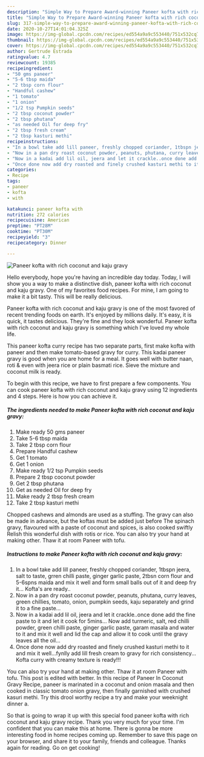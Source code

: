 ```yaml
---
description: "Simple Way to Prepare Award-winning Paneer kofta with rich coconut and kaju gravy"
title: "Simple Way to Prepare Award-winning Paneer kofta with rich coconut and kaju gravy"
slug: 317-simple-way-to-prepare-award-winning-paneer-kofta-with-rich-coconut-and-kaju-gravy
date: 2020-10-27T14:01:04.325Z
image: https://img-global.cpcdn.com/recipes/ed554a9a9c553440/751x532cq70/paneer-kofta-with-rich-coconut-and-kaju-gravy-recipe-main-photo.jpg
thumbnail: https://img-global.cpcdn.com/recipes/ed554a9a9c553440/751x532cq70/paneer-kofta-with-rich-coconut-and-kaju-gravy-recipe-main-photo.jpg
cover: https://img-global.cpcdn.com/recipes/ed554a9a9c553440/751x532cq70/paneer-kofta-with-rich-coconut-and-kaju-gravy-recipe-main-photo.jpg
author: Gertrude Estrada
ratingvalue: 4.7
reviewcount: 19385
recipeingredient:
- "50 gms paneer"
- "5-6 tbsp maida"
- "2 tbsp corn flour"
- "Handful cashew"
- "1 tomato"
- "1 onion"
- "1/2 tsp Pumpkin seeds"
- "2 tbsp coconut powder"
- "2 tbsp phutana"
- "as needed Oil for deep fry"
- "2 tbsp fresh cream"
- "2 tbsp kasturi methi"
recipeinstructions:
- "In a bowl take add lill paneer, freshly chopped coriander, 1tbspn jeera, salt to taste, grren chilli paste, ginger garlic paste, 2tbsn corn flour and 5-6spns maida and mix it well and form small balls out of it and deep fry it... Kofta&#39;s are ready.."
- "Now in a pan dry roast coconut powder, peanuts, phutana, curry leaves, green chillies, tomato, onion, pumpkin seeds, kaju separately and grind it to a fine paste..."
- "Now in a kadai add lil oil, jeera and let it crackle..once done add the fine paste to it and let it cook for 5mins... Now add turmeric, salt, red chilli powder, green chilli paste, ginger garlic paste, garam masala and water to it and mix it well and lid the cap and allow it to cook until the gravy leaves all the oil..."
- "Once done now add dry roasted and finely crushed kasturi methi to it and mix it well...fynlly add lill fresh cream to gravy for rich consistency... Kofta curry with creamy texture is ready!!!"
categories:
- Recipe
tags:
- paneer
- kofta
- with

katakunci: paneer kofta with 
nutrition: 272 calories
recipecuisine: American
preptime: "PT28M"
cooktime: "PT30M"
recipeyield: "3"
recipecategory: Dinner

---
```



![Paneer kofta with rich coconut and kaju gravy](https://img-global.cpcdn.com/recipes/ed554a9a9c553440/751x532cq70/paneer-kofta-with-rich-coconut-and-kaju-gravy-recipe-main-photo.jpg)

Hello everybody, hope you're having an incredible day today. Today, I will show you a way to make a distinctive dish, paneer kofta with rich coconut and kaju gravy. One of my favorites food recipes. For mine, I am going to make it a bit tasty. This will be really delicious.

Paneer kofta with rich coconut and kaju gravy is one of the most favored of recent trending foods on earth. It's enjoyed by millions daily. It's easy, it is quick, it tastes delicious. They're fine and they look wonderful. Paneer kofta with rich coconut and kaju gravy is something which I've loved my whole life.

This paneer kofta curry recipe has two separate parts, first make kofta with paneer and then make tomato-based gravy for curry. This kadai paneer gravy is good when you are home for a meal. It goes well with butter naan, roti &amp; even with jeera rice or plain basmati rice. Sieve the mixture and coconut milk is ready.


To begin with this recipe, we have to first prepare a few components. You can cook paneer kofta with rich coconut and kaju gravy using 12 ingredients and 4 steps. Here is how you can achieve it.

<!--inarticleads1-->

##### The ingredients needed to make Paneer kofta with rich coconut and kaju gravy:

1. Make ready 50 gms paneer
1. Take 5-6 tbsp maida
1. Take 2 tbsp corn flour
1. Prepare Handful cashew
1. Get 1 tomato
1. Get 1 onion
1. Make ready 1/2 tsp Pumpkin seeds
1. Prepare 2 tbsp coconut powder
1. Get 2 tbsp phutana
1. Get as needed Oil for deep fry
1. Make ready 2 tbsp fresh cream
1. Take 2 tbsp kasturi methi


Chopped cashews and almonds are used as a stuffing. The gravy can also be made in advance, but the koftas must be added just before The spinach gravy, flavoured with a paste of coconut and spices, is also cooked swiftly Relish this wonderful dish with rotis or rice. You can also try your hand at making other. Thaw it at room Paneer with tofu. 

<!--inarticleads2-->

##### Instructions to make Paneer kofta with rich coconut and kaju gravy:

1. In a bowl take add lill paneer, freshly chopped coriander, 1tbspn jeera, salt to taste, grren chilli paste, ginger garlic paste, 2tbsn corn flour and 5-6spns maida and mix it well and form small balls out of it and deep fry it... Kofta&#39;s are ready..
1. Now in a pan dry roast coconut powder, peanuts, phutana, curry leaves, green chillies, tomato, onion, pumpkin seeds, kaju separately and grind it to a fine paste...
1. Now in a kadai add lil oil, jeera and let it crackle..once done add the fine paste to it and let it cook for 5mins... Now add turmeric, salt, red chilli powder, green chilli paste, ginger garlic paste, garam masala and water to it and mix it well and lid the cap and allow it to cook until the gravy leaves all the oil...
1. Once done now add dry roasted and finely crushed kasturi methi to it and mix it well...fynlly add lill fresh cream to gravy for rich consistency... Kofta curry with creamy texture is ready!!!


You can also try your hand at making other. Thaw it at room Paneer with tofu. This post is edited with better. In this recipe of Paneer In Coconut Gravy Recipe, paneer is marinated in a coconut and onion masala and then cooked in classic tomato onion gravy, then finally garnished with crushed kasuri methi. Try this drool worthy recipe a try and make your weeknight dinner a. 

So that is going to wrap it up with this special food paneer kofta with rich coconut and kaju gravy recipe. Thank you very much for your time. I'm confident that you can make this at home. There is gonna be more interesting food in home recipes coming up. Remember to save this page on your browser, and share it to your family, friends and colleague. Thanks again for reading. Go on get cooking!
